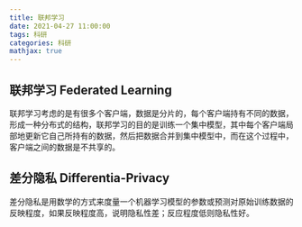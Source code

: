 ```yaml
---
title: 联邦学习
date: 2021-04-27 11:00:00
tags: 科研
categories: 科研
mathjax: true
---
```


## 联邦学习 Federated Learning 

联邦学习考虑的是有很多个客户端，数据是分片的，每个客户端持有不同的数据，形成一种分布式的结构，联邦学习的目的是训练一个集中模型，其中每个客户端局部地更新它自己所持有的数据，然后把数据合并到集中模型中，而在这个过程中，客户端之间的数据是不共享的。

## 差分隐私 Differentia-Privacy 

差分隐私是用数学的方式来度量一个机器学习模型的参数或预测对原始训练数据的反映程度，如果反映程度高，说明隐私性差；反应程度低则隐私性好。
